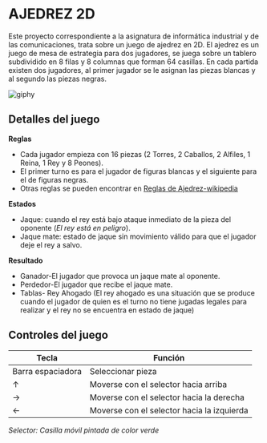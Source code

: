 # AJEDREZ 2D
Este proyecto correspondiente a la asignatura de informática industrial y de las comunicaciones, trata sobre un juego de ajedrez en 2D.
El ajedrez es un juego de mesa de estrategia para dos jugadores, se juega sobre un tablero subdividido en 8 filas y 8 columnas que forman 64 casillas.
En cada partida existen dos jugadores, al primer jugador se le asignan las piezas blancas y al segundo las piezas negras.



![giphy](https://user-images.githubusercontent.com/61022558/166662205-5d0c68c3-42f8-429c-86f7-e09494c2dcdd.gif)

## Detalles del juego

**Reglas**
- Cada jugador empieza con 16 piezas (2 Torres, 2 Caballos, 2 Alfiles, 1 Reina, 1 Rey y 8 Peones).
- El primer turno es para el jugador de figuras blancas y el siguiente para el de figuras negras.
- Otras reglas se pueden encontrar en [Reglas de Ajedrez-wikipedia](https://es.wikipedia.org/wiki/Leyes_del_ajedrez#Reglas)


**Estados**
- Jaque: cuando el rey está bajo ataque inmediato de la pieza del oponente (*El rey está en peligro*).
- Jaque mate: estado de jaque sin movimiento válido para que el jugador deje el rey a salvo.


**Resultado**
- Ganador-El jugador que provoca un jaque mate al oponente.
- Perdedor-El jugador que recibe el jaque mate.
- Tablas- Rey Ahogado (El rey ahogado es una situación que se produce cuando el jugador de quien es el turno no tiene jugadas legales para realizar y el rey no se encuentra en estado de jaque)


## Controles del juego
| **Tecla**        | **Función**                               |
| ---              | ---                                       |
|Barra espaciadora | Seleccionar pieza                         |
|        ↑         | Moverse con el selector hacia arriba      |
|        →         | Moverse con el selector hacia la derecha  |
|        ←         | Moverse con el selector hacia la izquierda|

*Selector: Casilla móvil pintada de color verde*

